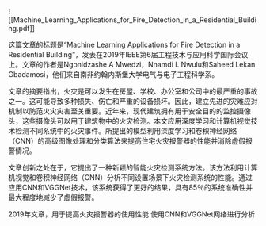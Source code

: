 ![[Machine_Learning_Applications_for_Fire_Detection_in_a_Residential_Building.pdf]]

这篇文章的标题是“Machine Learning Applications for Fire Detection in a Residential Building”，发表在2019年IEEE第6届工程技术与应用科学国际会议上。文章的作者是Ngonidzashe A Mwedzi，Nnamdi I. Nwulu和Saheed Lekan Gbadamosi，他们来自南非约翰内斯堡大学电气与电子工程科学系。

文章的摘要指出，火灾是可以发生在房屋、学校、办公室和公司中的最严重的事故之一。这可能导致多种损失、伤亡和严重的设备损坏。因此，建立先进的灾难应对机制以防范火灾灾害至关重要。近年来，现代建筑拥有用于安全目的的监控摄像头，这些摄像头可以用于建筑物中的火灾检测。本文应用深度学习和计算机视觉技术检测不同系统中的火灾事件。所提出的模型利用深度学习和卷积神经网络（CNN）的高级图像处理和分类算法来提高住宅火灾报警器的性能并消除虚假报警情况。

文章创新之处在于，它提出了一种新颖的智能火灾检测系统方法。该方法利用计算机视觉和卷积神经网络（CNN）分析不同设置场景下火灾检测系统的性能。通过应用CNN和VGGNet技术，该系统获得了更好的结果，具有85％的系统准确性并最大程度地减少了虚假报警。

2019年文章，用于提高火灾报警器的使用性能
使用CNN和VGGNet网络进行分析

